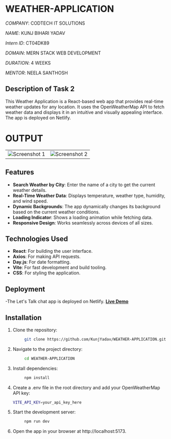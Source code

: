 # WEATHER-APPLICATION

*COMPANY*: CODTECH IT SOLUTIONS

*NAME*: KUNJ BIHARI YADAV

*Intern ID*: CT04DK89

*DOMAIN*: MERN STACK WEB DEVELOPMENT

*DURATION*: 4 WEEKS

*MENTOR*: NEELA SANTHOSH


## Description of Task 2

This Weather Application is a React-based web app that provides real-time weather updates for any location. It uses the OpenWeatherMap API to fetch weather data and displays it in an intuitive and visually appealing interface. The app is deployed on Netlify.



# OUTPUT


|   |   |
|---|---|
| ![Screenshot 1](https://github.com/user-attachments/assets/bee4a6eb-0a50-4673-83b0-44e2f319ca76) | ![Screenshot 2](https://github.com/user-attachments/assets/285948ef-e7ee-4e6e-bcc7-f326c9842b9a) |



## Features

- **Search Weather by City**: Enter the name of a city to get the current weather details.
- **Real-Time Weather Data**: Displays temperature, weather type, humidity, and wind speed.
- **Dynamic Backgrounds**: The app dynamically changes its background based on the current weather conditions.
- **Loading Indicator**: Shows a loading animation while fetching data.
- **Responsive Design**: Works seamlessly across devices of all sizes.

## Technologies Used

- **React**: For building the user interface.
- **Axios**: For making API requests.
- **Day.js**: For date formatting.
- **Vite**: For fast development and build tooling.
- **CSS**: For styling the application.

## Deployment
-The Let's Talk chat app is deployed on Netlify. 
**[Live Demo](https://weather-web-kapp.netlify.app/)**


## Installation

1. Clone the repository:
     ```bash
          git clone https://github.com/KunjYadav/WEATHER-APPLICATION.git
     ```

2. Navigate to the project directory:
     ```bash
          cd WEATHER-APPLICATION
     ```

3. Install dependencies:
     ```bash
          npm install
     ```

4. Create a .env file in the root directory and add your OpenWeatherMap API key:
     ```bash
     VITE_API_KEY=your_api_key_here
     ```

5. Start the development server:
     ```bash
          npm run dev
     ```
6. Open the app in your browser at http://localhost:5173.